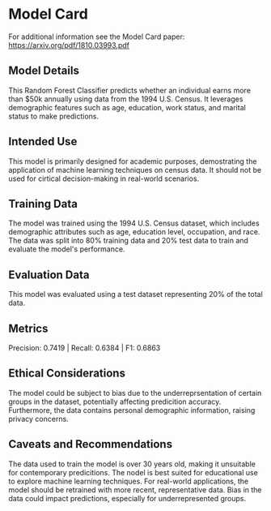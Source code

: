 # Model Card

For additional information see the Model Card paper: https://arxiv.org/pdf/1810.03993.pdf

## Model Details

This Random Forest Classifier predicts whether an individual earns more than $50k annually using data from the 1994 U.S. Census. It leverages demographic features such as age, education, work status, and marital status to make predictions. 

## Intended Use

This model is primarily designed for academic purposes, demostrating the application of machine learning techniques on census data. It should not be used for cirtical decision-making in real-world scenarios.

## Training Data

The model was trained using the 1994 U.S. Census dataset, which includes demographic attributes such as age, education level, occupation, and race. The data was split into 80% training data and 20% test data to train and evaluate the model's performance.

## Evaluation Data

This model was evaluated using a test dataset representing 20% of the total data.

## Metrics
Precision: 0.7419 | Recall: 0.6384 | F1: 0.6863

## Ethical Considerations


The model could be subject to bias due to the underreprsentation of certain groups in the dataset, potentially affecting predicition accuracy. Furthermore, the data contains personal demographic information, raising privacy concerns. 
## Caveats and Recommendations

The data used to train the model is over 30 years old, making it unsuitable for contemporary predicitions. The nodel is best suited for educational use to explore machine learning techniques. For real-world applications, the model should be retrained with more recent, representative data. Bias in the data could impact predictions, especially for underrepresented groups. 